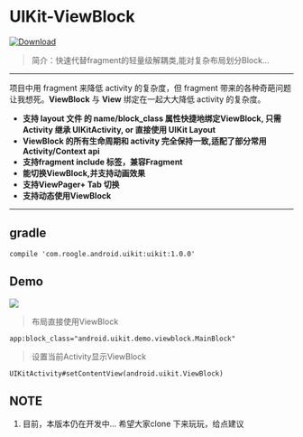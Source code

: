 # UIKit-ViewBlock 
[ ![Download](https://api.bintray.com/packages/lazy/maven/uikit/images/download.svg?version=1.0.0) ](https://bintray.com/lazy/maven/uikit/1.0.0/link)

> 简介：快速代替fragment的轻量级解耦类,能对复杂布局划分Block...


----------

项目中用 fragment 来降低 activity 的复杂度，但 fragment 带来的各种奇葩问题让我想死。**ViewBlock** 与 **View** 绑定在一起大大降低 activity 的复杂度。
<br/>


- **支持 layout 文件 的 name/block_class 属性快捷地绑定ViewBlock, 只需Activity 继承 UIKitActivity, or 直接使用 UIKit Layout**
- **ViewBlock 的所有生命周期和 activity 完全保持一致,适配了部分常用 Activity/Context api**
- **支持fragment include 标签，兼容Fragment**
- **能切换ViewBlock,并支持动画效果**
- **支持ViewPager+ Tab 切换**
- **支持动态使用ViewBlock**


-------------------

## gradle 

```
compile 'com.roogle.android.uikit:uikit:1.0.0'
```

## Demo

![][UIKit-Activity.gif]

[UIKit-Activity.gif]: https://github.com/iflove/UIKit-ViewBlock/blob/master/screenshot/UIKit-Activity.gif

> 布局直接使用ViewBlock
```
app:block_class="android.uikit.demo.viewblock.MainBlock"
```
> 设置当前Activity显示ViewBlock
```
UIKitActivity#setContentView(android.uikit.ViewBlock)
```

## NOTE

 1. 目前，本版本仍在开发中... 希望大家clone 下来玩玩，给点建议
